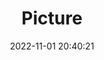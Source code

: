 ---
weight: 1
images:
- /images/edited/31.jpeg
title: Picture
date: 2022-11-01 20:40:21
tags: [luminarneo,work,pixel7pro,orange]
---